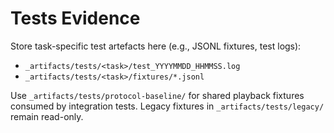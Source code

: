 # Tests Evidence

Store task-specific test artefacts here (e.g., JSONL fixtures, test logs):
- `_artifacts/tests/<task>/test_YYYYMMDD_HHMMSS.log`
- `_artifacts/tests/<task>/fixtures/*.jsonl`

Use `_artifacts/tests/protocol-baseline/` for shared playback fixtures consumed by integration tests. Legacy fixtures in `_artifacts/tests/legacy/` remain read-only.
